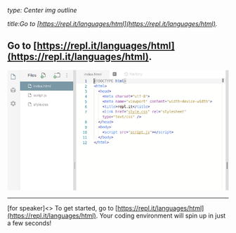 _type: Center img outline_

_title:Go to [https://repl.it/languages/html](https://repl.it/languages/html)._
 
## Go to [https://repl.it/languages/html](https://repl.it/languages/html).

![](img/html_repl.png)

---
[for speaker]<> To get started, go to [https://repl.it/languages/html](https://repl.it/languages/html). Your coding environment will spin up in just a few seconds!